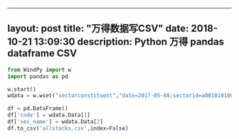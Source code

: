 
---
layout: post
title:  "万得数据写CSV"
date:   2018-10-21 13:09:30
description: Python 万得 pandas dataframe CSV
---


```python
from WindPy import w
import pandas as pd

w.start()
wdata = w.wset("sectorconstituent","date=2017-05-08;sectorid=a001010100000000")

df = pd.DataFrame()
df['code'] = wdata.Data[1]
df['sec_name'] = wdata.Data[2]
df.to_csv('allstocks.csv',index=False)
```

